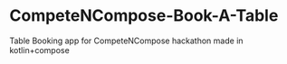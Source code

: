 # CompeteNCompose-Book-A-Table
Table Booking app for CompeteNCompose hackathon made in kotlin+compose
